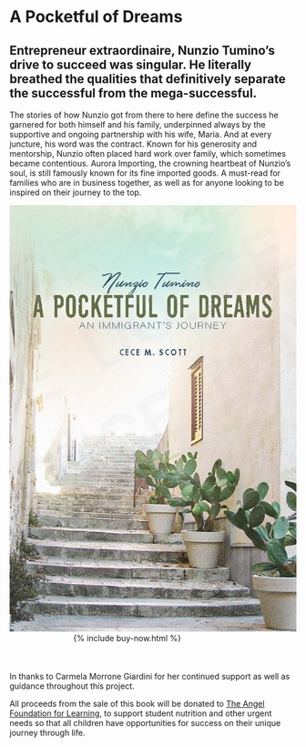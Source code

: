 # A Pocketful of Dreams
## Entrepreneur extraordinaire, Nunzio Tumino’s drive to succeed was singular. He literally breathed the qualities that definitively separate the successful from the mega-successful.

The stories of how Nunzio got from there to here define the success he garnered for both himself and his family, underpinned always by the supportive and ongoing partnership with his wife, Maria. And at every juncture, his word was the contract. Known for his generosity and mentorship, Nunzio often placed hard work over family, which sometimes became contentious. Aurora Importing, the crowning heartbeat of Nunzio’s soul, is still famously known for its fine imported goods. A must-read for families who are in business together, as well as for anyone looking to be inspired on their journey to the top.


<img src="/a-pocket-full-of-dreams.jpg" alt="A Pocketful of Dreams Book Cover" style=""/>
<div style="margin: 0 auto 50px auto; width: 280px">
{% include buy-now.html %}
</div>

In thanks to Carmela Morrone Giardini for her continued support as well as guidance throughout this project.

All proceeds from the sale of this book will be donated to [The Angel Foundation for Learning](https://angelfoundationforlearning.org/), to support student nutrition and other urgent needs so that all children have opportunities for success on their unique journey through life.
